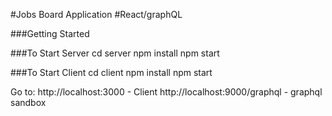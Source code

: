 #Jobs Board Application
#React/graphQL 

###Getting Started

###To Start Server
    cd server
    npm install
    npm start
    
###To Start Client
    cd client
    npm install
    npm start

Go to:
    http://localhost:3000 - Client
    http://localhost:9000/graphql - graphql sandbox


